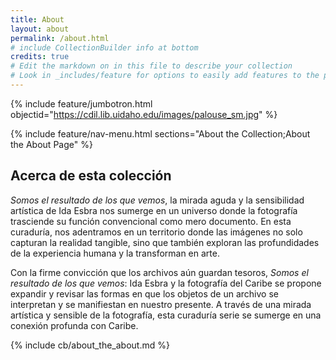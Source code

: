```yaml
---
title: About
layout: about
permalink: /about.html
# include CollectionBuilder info at bottom
credits: true
# Edit the markdown on in this file to describe your collection
# Look in _includes/feature for options to easily add features to the page
---
```


{% include feature/jumbotron.html objectid="https://cdil.lib.uidaho.edu/images/palouse_sm.jpg" %}

{% include feature/nav-menu.html sections="About the Collection;About the About Page" %}

## Acerca de esta colección

*Somos el resultado de los que vemos*, la mirada aguda y la sensibilidad artística de Ida Esbra nos sumerge en un universo donde la fotografía trasciende su función convencional como mero documento. En esta curaduría, nos adentramos en un territorio donde las imágenes no solo capturan la realidad tangible, sino que también exploran las profundidades de la experiencia humana y la transforman en arte.

Con la firme convicción que los archivos aún guardan tesoros, *Somos el resultado de los que vemos*: Ida Esbra y la fotografía del Caribe se propone expandir y revisar las formas en que los objetos de un archivo se interpretan y se manifiestan en nuestro presente. A través de una mirada artística y sensible de la fotografía, esta curaduría serie se sumerge en una conexión profunda con Caribe. 
 

<!-- IMPORTANT!!! DELETE this comment and the include below when you are finished editing this page for your collection. The include below introduces about page features. They will show up on your collection's about page until you delete it.  -->
{% include cb/about_the_about.md %} 


